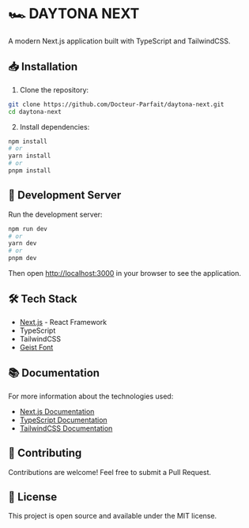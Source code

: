 # 🏎 DAYTONA NEXT

A modern Next.js application built with TypeScript and TailwindCSS.

## 📥 Installation

1. Clone the repository:
```bash
git clone https://github.com/Docteur-Parfait/daytona-next.git
cd daytona-next
```

2. Install dependencies:
```bash
npm install
# or
yarn install
# or
pnpm install
```

## 🚀 Development Server

Run the development server:

```bash
npm run dev
# or
yarn dev
# or
pnpm dev
```

Then open [http://localhost:3000](http://localhost:3000) in your browser to see the application.

## 🛠 Tech Stack

- [Next.js](https://nextjs.org/) - React Framework
- TypeScript
- TailwindCSS
- [Geist Font](https://vercel.com/font)

## 📚 Documentation

For more information about the technologies used:

- [Next.js Documentation](https://nextjs.org/docs)
- [TypeScript Documentation](https://www.typescriptlang.org/docs/)
- [TailwindCSS Documentation](https://tailwindcss.com/docs)

## 🤝 Contributing

Contributions are welcome! Feel free to submit a Pull Request.

## 📝 License

This project is open source and available under the MIT license.
